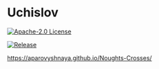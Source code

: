 # Uchislov
 

[![Apache-2.0 License](https://img.shields.io/badge/License-Apache--2.0-brightgreen.svg)](https://github.com/AParovyshnaya/Noughts-Crosses/blob/master/LICENSE)

[![Release](https://img.shields.io/badge/Release-Latest%202.0.0-pink.svg)](https://github.com/AParovyshnaya/Noughts-Crosses/releases/latest)

https://aparovyshnaya.github.io/Noughts-Crosses/

